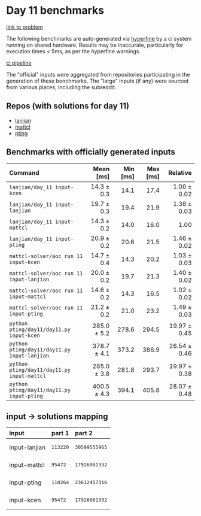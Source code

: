 # Day 11 benchmarks

[link to problem](http://adventofcode.com/2022/day/11)

The following benchmarks are auto-generated via [hyperfine](https://github.com/sharkdp/hyperfine) by a ci system running on shared hardware. Results may be inaccurate, particularly for execution times < 5ms, as per the hyperfine warnings.

[ci pipeline](http://ci.papercode.net:8080/teams/aoc2022/pipelines/aoc-compare-2022)

The "official" inputs were aggregated from repositories participating in the generation of these benchmarks. The "large" inputs (if any) were sourced from various places, including the subreddit.

## Repos (with solutions for day 11)


- [lanjian](https://github.com/LanJian/aoc-2022)
- [mattcl](https://github.com/mattcl/aoc2022)
- [pting](https://github.com/pting/aoc2022)

## Benchmarks with officially generated inputs
| Command | Mean [ms] | Min [ms] | Max [ms] | Relative |
|:---|---:|---:|---:|---:|
| `lanjian/day_11 input-kcen` | 14.3 ± 0.3 | 14.1 | 17.4 | 1.00 ± 0.02 |
| `lanjian/day_11 input-lanjian` | 19.7 ± 0.3 | 19.4 | 21.9 | 1.38 ± 0.03 |
| `lanjian/day_11 input-mattcl` | 14.3 ± 0.2 | 14.0 | 16.0 | 1.00 |
| `lanjian/day_11 input-pting` | 20.9 ± 0.2 | 20.6 | 21.5 | 1.46 ± 0.02 |
| `mattcl-solver/aoc run 11 input-kcen` | 14.7 ± 0.4 | 14.3 | 20.2 | 1.03 ± 0.03 |
| `mattcl-solver/aoc run 11 input-lanjian` | 20.0 ± 0.2 | 19.7 | 21.3 | 1.40 ± 0.02 |
| `mattcl-solver/aoc run 11 input-mattcl` | 14.6 ± 0.2 | 14.3 | 16.5 | 1.02 ± 0.02 |
| `mattcl-solver/aoc run 11 input-pting` | 21.2 ± 0.2 | 21.0 | 23.2 | 1.49 ± 0.03 |
| `python pting/day11/day11.py input-kcen` | 285.0 ± 5.2 | 278.6 | 294.5 | 19.97 ± 0.45 |
| `python pting/day11/day11.py input-lanjian` | 378.7 ± 4.1 | 373.2 | 386.9 | 26.54 ± 0.46 |
| `python pting/day11/day11.py input-mattcl` | 285.0 ± 3.8 | 281.8 | 293.7 | 19.97 ± 0.38 |
| `python pting/day11/day11.py input-pting` | 400.5 ± 4.3 | 394.1 | 405.8 | 28.07 ± 0.48 |

## input -> solutions mapping
|input|part 1|part 2|
|:---|:---|:---|
|input-lanjian|<pre>113220</pre>|<pre>30599555965</pre>|
|input-mattcl|<pre>95472</pre>|<pre>17926061332</pre>|
|input-pting|<pre>110264</pre>|<pre>23612457316</pre>|
|input-kcen|<pre>95472</pre>|<pre>17926061332</pre>|
